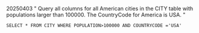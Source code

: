 20250403
"
Query all columns for all American cities in the CITY table with populations larger than 100000. The CountryCode for America is USA.
"
>>>
```
SELECT * FROM CITY WHERE POPULATION>100000 AND COUNTRYCODE ='USA'
```